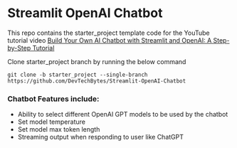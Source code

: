 # Streamlit OpenAI Chatbot

This repo contains the starter_project template code for the YouTube tutorial video <a href="https://youtu.be/UKclEtptH6k" target="_blank">Build Your Own AI Chatbot with Streamlit and OpenAI: A Step-by-Step Tutorial</a>

Clone starter_project branch by running the below command

`
git clone -b starter_project --single-branch https://github.com/DevTechBytes/Streamlit-OpenAI-Chatbot
`
### Chatbot Features include:
- Ability to select different OpenAI GPT models to be used by the chatbot
- Set model temperature
- Set model max token length
- Streaming output when responding to user like ChatGPT
